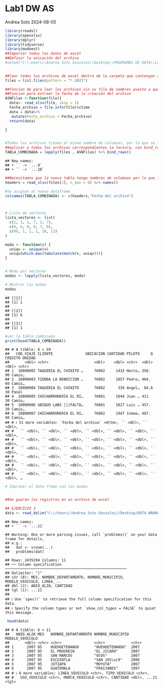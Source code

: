 Lab1 DW AS
================
Andrea Soto
2024-08-05

``` r
library(readxl)
library(openxlsx)
library(dplyr)
library(tidyverse)
library(modeest)
##Importar todos los datos de excel 
##Definir la unicación del archivo 
#setwd("C:\\Users\\Andrea Soto Gonzalez\\Desktop\\PROGRAMAS DE DATA\\Lab1")

 
##leer todos los archivos de excel dentro de la carpeta que contengan al final -2023
files = list.files(pattern = "*-2023")

##funcion de para leer los archivos sin su fila de nombres puesto a que todos poseen el mismo 
##Funcion para extraer la fecha de la creación del archivo 
ASNFilas <-function(file){
  data<- read_xlsx(file, skip = 1)
  Fecha_archivo = file.info(file)$ctime
  data = data%>%
   mutate(Fecha_archivo = Fecha_archivo)
  return(data)
  
}


#Todos los archivos tienen el mismo nombre de columnas, por lo que se lo establecemos a la tabla combinada 
##aplicar a todos los archivos correspondientes la lectura, con bind_rows se hacen las observaciones por filas 
TABLA_COMBINADA = lapply(files , ASNFilas) %>% bind_rows()
```

    ## New names:
    ## • `` -> `...9`
    ## • `` -> `...10`

``` r
##Necesitamos que la nueva tabla tenga nombres de columnas por lo que leemos la del primer archivo
headers = read_xlsx(files[1], n_max = 0) %>% names()

#Se asignan al nuevo dataframe 
colnames(TABLA_COMBINADA) <- c(headers,"Fecha del archivo")



# Lista de vectores 
lista_vectores <- list(
  c(1, 1, 1, 7, 2, 7),
  c(6, 6, 9, 8, 7, 6),
  c(90, 1, 1, 1, 10, 11)
)

moda <- function(v) {
  uniqv <- unique(v)
  uniqv[which.max(tabulate(match(v, uniqv)))]
}


# Moda por vectores 
modas <- lapply(lista_vectores, moda)

# Mostrar las modas
modas 
```

    ## [[1]]
    ## [1] 1
    ## 
    ## [[2]]
    ## [1] 6
    ## 
    ## [[3]]
    ## [1] 1

``` r
#ver la tabla combinada 
print(head(TABLA_COMBINADA))
```

    ## # A tibble: 6 × 59
    ##   COD_VIAJE CLIENTE               UBICACION CANTIDAD PILOTO     Q CREDITO UNIDAD
    ##       <dbl> <chr>                     <dbl>    <dbl> <chr>  <dbl>   <dbl> <chr> 
    ## 1  10000002 TAQUERIA EL CHINITO …     76002     1433 Hecto… 358.       90 Camio…
    ## 2  10000003 TIENDA LA BENDICION …     76002     1857 Pedro… 464.       60 Camio…
    ## 3  10000004 TAQUERIA EL CHINITO       76002      339 Angel…  84.8      30 Panel 
    ## 4  10000005 CHICHARRONERIA EL RI…     76001     1644 Juan … 411        30 Camio…
    ## 5  10000006 UBIQUO LABS |||FALTA…     76001     1827 Luis … 457.       30 Camio…
    ## 6  10000007 CHICHARRONERIA EL RI…     76002     1947 Ismae… 487.       90 Camio…
    ## # ℹ 51 more variables: `Fecha del archivo` <dttm>, `` <dbl>, `` <dbl>,
    ## #   `` <dbl>, `` <dbl>, `` <dbl>, `` <dbl>, `` <dbl>, `` <dbl>, `` <dbl>,
    ## #   `` <dbl>, `` <dbl>, `` <dbl>, `` <dbl>, `` <dbl>, `` <dbl>, `` <dbl>,
    ## #   `` <dbl>, `` <dbl>, `` <dbl>, `` <dbl>, `` <dbl>, `` <dbl>, `` <dbl>,
    ## #   `` <dbl>, `` <dbl>, `` <dbl>, `` <dbl>, `` <dbl>, `` <dbl>, `` <dbl>,
    ## #   `` <dbl>, `` <dbl>, `` <dbl>, `` <dbl>, `` <dbl>, `` <dbl>, `` <dbl>,
    ## #   `` <dbl>, `` <dbl>, `` <dbl>, `` <dbl>, `` <dbl>, `` <dbl>, `` <dbl>, …

``` r
# Imprimir el data frame con las modas 


##Se guaran los registros en un archivo de excel 
```

``` r
## EJERCICIO 3
data <- read_delim("C://Users//Andrea Soto Gonzalez//Desktop/DATA WRANLING//INE_PARQUE_VEHICULAR_080219.txt", delim = "|")
```

    ## New names:
    ## • `` -> `...11`

    ## Warning: One or more parsing issues, call `problems()` on your data frame for details,
    ## e.g.:
    ##   dat <- vroom(...)
    ##   problems(dat)

    ## Rows: 2435294 Columns: 11
    ## ── Column specification ────────────────────────────────────────────────────────
    ## Delimiter: "|"
    ## chr (8): MES, NOMBRE_DEPARTAMENTO, NOMBRE_MUNICIPIO, MODELO_VEHICULO, LINEA_...
    ## dbl (2): ANIO_ALZA, CANTIDAD
    ## lgl (1): ...11
    ## 
    ## ℹ Use `spec()` to retrieve the full column specification for this data.
    ## ℹ Specify the column types or set `show_col_types = FALSE` to quiet this message.

``` r
 head(data)
```

    ## # A tibble: 6 × 11
    ##   ANIO_ALZA MES   NOMBRE_DEPARTAMENTO NOMBRE_MUNICIPIO MODELO_VEHICULO
    ##       <dbl> <chr> <chr>               <chr>            <chr>          
    ## 1      2007 05    HUEHUETENANGO       "HUEHUETENANGO"  2007           
    ## 2      2007 05    EL PROGRESO         "EL JICARO"      2007           
    ## 3      2007 05    SAN MARCOS          "OCOS"           2007           
    ## 4      2007 05    ESCUINTLA           "SAN JOS\xc9"    2006           
    ## 5      2007 05    JUTIAPA             "MOYUTA"         2007           
    ## 6      2007 05    GUATEMALA           "FRAIJANES"      1997           
    ## # ℹ 6 more variables: LINEA_VEHICULO <chr>, TIPO_VEHICULO <chr>,
    ## #   USO_VEHICULO <chr>, MARCA_VEHICULO <chr>, CANTIDAD <dbl>, ...11 <lgl>
